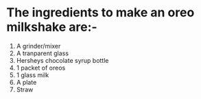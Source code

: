 # The ingredients to make an oreo milkshake are:-
1. A grinder/mixer
2. A tranparent glass
3. Hersheys chocolate syrup bottle
4. 1 packet of oreos
5. 1 glass milk
6. A plate
7. Straw